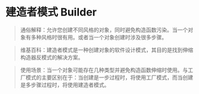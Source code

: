 # 建造者模式 Builder

> 通俗解释：允许您创建不同风格的对象，同时避免构造函数污染。当一个对象有多种风格时很有用。或者当一个对象创建时涉及很多步骤。

> 维基百科：建造者模式是一种创建对象的软件设计模式，其目的是找到伸缩构造器反模式的解决方案。

> 使用场景：当一个对象可能存在几种类型并避免构造函数伸缩时使用。与工厂模式的主要区别在于：当创建是一步过程时，将使用工厂模式，而当创建是多步骤过程时，将使用建造者模式。
